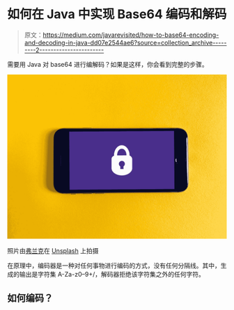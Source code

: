 # 如何在 Java 中实现 Base64 编码和解码

> 原文：<https://medium.com/javarevisited/how-to-base64-encoding-and-decoding-in-java-dd07e2544ae6?source=collection_archive---------2----------------------->

需要用 Java 对 base64 进行编解码？如果是这样，你会看到完整的步骤。

![](img/49e17fcc7563b6e84ce480b9765d4f70.png)

照片由[弗兰克](https://unsplash.com/@franckinjapan?utm_source=medium&utm_medium=referral)在 [Unsplash](https://unsplash.com?utm_source=medium&utm_medium=referral) 上拍摄

在原理中，编码器是一种对任何事物进行编码的方式，没有任何分隔线。其中，生成的输出是字符集 A-Za-z0–9+/，解码器拒绝该字符集之外的任何字符。

## 如何编码？